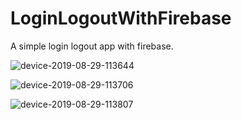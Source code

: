 # LoginLogoutWithFirebase

A simple login logout app with firebase.

![device-2019-08-29-113644](https://user-images.githubusercontent.com/48062932/63910575-8429bb80-ca51-11e9-9efe-6f3ad0e744e4.png)

![device-2019-08-29-113706](https://user-images.githubusercontent.com/48062932/63910577-8429bb80-ca51-11e9-90b7-59abb4fe94be.png)

![device-2019-08-29-113807](https://user-images.githubusercontent.com/48062932/63910579-84c25200-ca51-11e9-8f66-3b534142e0dd.png)
